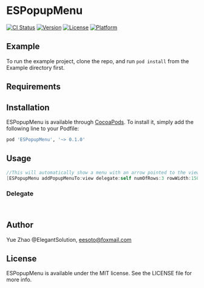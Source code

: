 # ESPopupMenu

[![CI Status](https://img.shields.io/travis/ElegantSolution/ESPopupMenu.svg?style=flat)](https://travis-ci.org/ElegantSolution/ESPopupMenu)
[![Version](https://img.shields.io/cocoapods/v/ESPopupMenu.svg?style=flat)](https://cocoapods.org/pods/ESPopupMenu)
[![License](https://img.shields.io/cocoapods/l/ESPopupMenu.svg?style=flat)](https://cocoapods.org/pods/ESPopupMenu)
[![Platform](https://img.shields.io/cocoapods/p/ESPopupMenu.svg?style=flat)](https://cocoapods.org/pods/ESPopupMenu)

## Example

To run the example project, clone the repo, and run `pod install` from the Example directory first.

## Requirements

## Installation

ESPopupMenu is available through [CocoaPods](https://cocoapods.org). To install
it, simply add the following line to your Podfile:

```ruby
pod 'ESPopupMenu', '~> 0.1.0'
```

## Usage

```objective-c
//This will automatically show a menu with an arrow pointed to the view
[ESPopupMenu addPopupMenuTo:view delegate:self numOfRows:3 rowWidth:150 rowHeight:40];
```
### Delegate

```objective-c



```

## Author

Yue Zhao @ElegantSolution, eesoto@foxmail.com

## License

ESPopupMenu is available under the MIT license. See the LICENSE file for more info.
